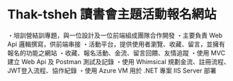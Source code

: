 # Thak-tsheh 讀書會主題活動報名網站

・培訓營結訓專題，與一位設計及一位前端組成團隊合作開發
・主要負責 Web Api 邏輯撰寫，供前端串接
・活動平台，提供使用者瀏覽、收藏、留言，並擁有報名的功能之網站
・收藏、報名活動、金流、留言回饋、友情追蹤
・使用 MVC 建立 Web Api 及 Postman 測試及記錄
・使用 Whimsical 規劃金流、註冊流程、JWT登入流程、協作紀錄
・使用 Azure VM 用於 .NET 專案 IIS Server 部署
